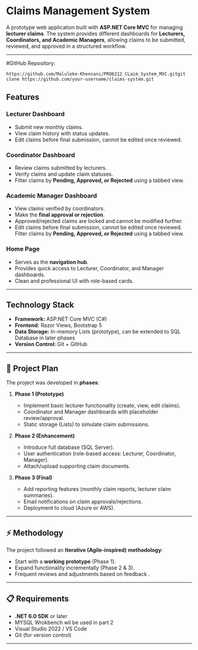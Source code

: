 

#  Claims Management System  

A prototype web application built with **ASP.NET Core MVC** for managing **lecturer claims**. The system provides different dashboards for **Lecturers, Coordinators, and Academic Managers**, allowing claims to be submitted, reviewed, and approved in a structured workflow.  

---

 #GitHub Repository:
   
    https://github.com/Maluleke-Khensani/PRO6212_CLaim_System_MVC.gitgit clone https://github.com/your-username/claims-system.git
   
##  Features  

###  Lecturer Dashboard  
- Submit new monthly claims.  
- View claim history with status updates.  
- Edit claims before final submission, cannot be edited once reviewed.  

###  Coordinator Dashboard  
- Review claims submitted by lecturers.  
- Verify claims and update claim statuses.  
- Filter claims by **Pending, Approved, or Rejected** using a tabbed view.  

###  Academic Manager Dashboard  
- View claims verified by coordinators.  
- Make the **final approval or rejection**.  
- Approved/rejected claims are locked and cannot be modified further.
- Edit claims before final submission, cannot be edited once reviewed.
   Filter claims by **Pending, Approved, or Rejected** using a tabbed view.  

 
###  Home Page  
- Serves as the **navigation hub**.  
- Provides quick access to Lecturer, Coordinator, and Manager dashboards.  
- Clean and professional UI with role-based cards.  

---

##  Technology Stack  

- **Framework:** ASP.NET Core MVC (C#)  
- **Frontend:** Razor Views, Bootstrap 5  
- **Data Storage:** In-memory Lists (prototype), can be extended to SQL Database in later phases  
- **Version Control:** Git + GitHub  

---
## 📅 Project Plan  

The project was developed in **phases**:  

1. **Phase 1 (Prototype)**  
   - Implement basic lecturer functionality (create, view, edit claims).  
   - Coordinator and Manager dashboards with placeholder review/approval.  
   - Static storage (Lists) to simulate claim submissions.  

2. **Phase 2 (Enhancement)**  
   - Introduce full database (SQL Server).  
   - User authentication (role-based access: Lecturer, Coordinator, Manager).  
   - Attach/upload supporting claim documents.  

3. **Phase 3 (Final)**  
   - Add reporting features (monthly claim reports, lecturer claim summaries).  
   - Email notifications on claim approvals/rejections.  
   - Deployment to cloud (Azure or AWS).  

---

## ⚡ Methodology  

The project followed an **Iterative (Agile-inspired) methodology**:  
- Start with a **working prototype** (Phase 1).  
- Expand functionality incrementally (Phase 2 & 3).  
- Frequent reviews and adjustments based on feedback .  

---

## 📋 Requirements  

- **.NET 6.0 SDK** or later
- MYSQL Wrokbench wil be used in part 2   
- Visual Studio 2022 / VS Code  
- Git (for version control)  

---



